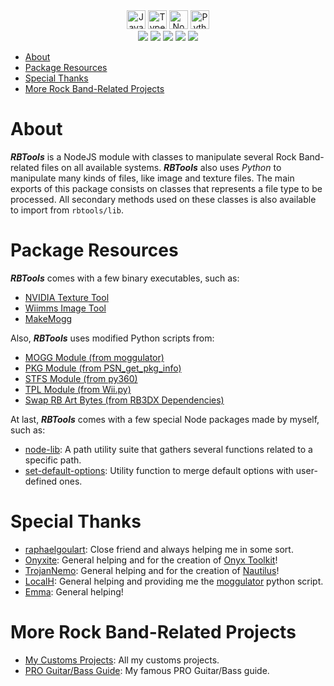 <div align=center>
<img src='https://cdn.jsdelivr.net/gh/devicons/devicon@latest/icons/javascript/javascript-original.svg' width='30px' title='JavaScript'/>
<img src='https://cdn.jsdelivr.net/gh/devicons/devicon@latest/icons/typescript/typescript-original.svg' width='30px' title='TypeScript'/>
<img src='https://cdn.jsdelivr.net/gh/devicons/devicon@latest/icons/nodejs/nodejs-original-wordmark.svg' width='30px' title='NodeJS'>
<img src='https://cdn.jsdelivr.net/gh/devicons/devicon@latest/icons/python/python-original.svg' width='30px' title='Python' />
</div>

<div align=center>
<img src='https://img.shields.io/github/last-commit/ruggeryiury/rbtools?color=%23DDD&style=for-the-badge' /> <img src='https://img.shields.io/github/repo-size/ruggeryiury/rbtools?style=for-the-badge' /> <img src='https://img.shields.io/github/issues/ruggeryiury/rbtools?style=for-the-badge' /> <img src='https://img.shields.io/github/package-json/v/ruggeryiury/rbtools?style=for-the-badge' /> <img src='https://img.shields.io/github/license/ruggeryiury/rbtools?style=for-the-badge' />
</div>

- [About](#about)
- [Package Resources](#package-resources)
- [Special Thanks](#special-thanks)
- [More Rock Band-Related Projects](#more-rock-band-related-projects)

# About

**_RBTools_** is a NodeJS module with classes to manipulate several Rock Band-related files on all available systems. **_RBTools_** also uses _Python_ to manipulate many kinds of files, like image and texture files. The main exports of this package consists on classes that represents a file type to be processed. All secondary methods used on these classes is also available to import from `rbtools/lib`.

# Package Resources

**_RBTools_** comes with a few binary executables, such as:

- [NVIDIA Texture Tool](https://docs.nvidia.com/texture-tools/index.html)
- [Wiimms Image Tool](https://szs.wiimm.de/wimgt/)
- [MakeMogg](https://github.com/maxton/makemogg)

Also, **_RBTools_** uses modified Python scripts from:

- [MOGG Module (from moggulator)](https://github.com/LocalH/moggulator/tree/master)
- [PKG Module (from PSN_get_pkg_info)](https://github.com/windsurfer1122/PSN_get_pkg_info)
- [STFS Module (from py360)](https://github.com/valmyzk/py360)
- [TPL Module (from Wii.py)](https://github.com/DorkmasterFlek/Wii.py)
- [Swap RB Art Bytes (from RB3DX Dependencies)](https://github.com/hmxmilohax/rock-band-3-deluxe/blob/develop/dependencies/python/swap_rb_art_bytes.py)

At last, **_RBTools_** comes with a few special Node packages made by myself, such as:

- [node-lib](https://github.com/ruggeryiury/node-lib): A path utility suite that gathers several functions related to a specific path.
- [set-default-options](https://github.com/ruggeryiury/set-default-options): Utility function to merge default options with user-defined ones.

# Special Thanks

- [raphaelgoulart](https://github.com/raphaelgoulart): Close friend and always helping me in some sort.
- [Onyxite](https://github.com/mtolly): General helping and for the creation of [Onyx Toolkit](https://github.com/mtolly/onyx)!
- [TrojanNemo](https://github.com/trojannemo): General helping and for the creation of [Nautilus](https://github.com/trojannemo/Nautilus)!
- [LocalH](https://github.com/LocalH): General helping and providing me the [moggulator](https://github.com/LocalH/moggulator/tree/master) python script.
- [Emma](https://github.com/InvoxiPlayGames): General helping!

# More Rock Band-Related Projects

- [My Customs Projects](https://github.com/ruggeryiury/ruggy-customs-projects): All my customs projects.
- [PRO Guitar/Bass Guide](https://ruggeryiury.github.io/proguitarbass-guide/): My famous PRO Guitar/Bass guide.
